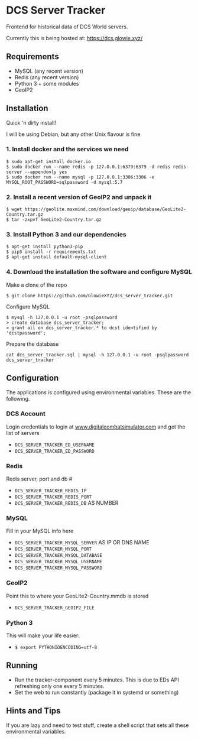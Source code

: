 # DCS Server Tracker
Frontend for historical data of DCS World servers.

Currently this is being hosted at: https://dcs.glowie.xyz/

## Requirements
* MySQL (any recent version)
* Redis (any recent version)
* Python 3 + some modules
* GeoIP2

## Installation
Quick 'n dirty install!

I will be using Debian, but any other Unix flavour is fine

### 1. Install docker and the services we need
```
$ sudo apt-get install docker.io
$ sudo docker run --name redis -p 127.0.0.1:6379:6379 -d redis redis-server --appendonly yes
$ sudo docker run --name mysql -p 127.0.0.1:3306:3306 -e MYSQL_ROOT_PASSWORD=sqlpassword -d mysql:5.7
```

### 2. Install a recent version of GeoIP2 and unpack it
```
$ wget https://geolite.maxmind.com/download/geoip/database/GeoLite2-Country.tar.gz
$ tar -zxpvf GeoLite2-Country.tar.gz
```

### 3. Install Python 3 and our dependencies
```
$ apt-get install python3-pip
$ pip3 install -r requirements.txt
$ apt-get install default-mysql-client
```

### 4. Download the installation the software and configure MySQL
Make a clone of the repo
```
$ git clone https://github.com/GlowieXYZ/dcs_server_tracker.git
```

Configure MySQL
```
$ mysql -h 127.0.0.1 -u root -psqlpassword
> create database dcs_server_tracker;
> grant all on dcs_server_tracker.* to dcst identified by 'dcstpassword';
```

Prepare the database
```
cat dcs_server_tracker.sql | mysql -h 127.0.0.1 -u root -psqlpassword dcs_server_tracker
```


## Configuration
The applications is configured using environmental variables. These are the following.

### DCS Account
Login credentials to login at www.digitalcombatsimulator.com and get the list of servers
* `DCS_SERVER_TRACKER_ED_USERNAME`
* `DCS_SERVER_TRACKER_ED_PASSWORD`

### Redis
Redis server, port and db #
* `DCS_SERVER_TRACKER_REDIS_IP`
* `DCS_SERVER_TRACKER_REDIS_PORT`
* `DCS_SERVER_TRACKER_REDIS_DB` AS NUMBER

### MySQL
Fill in your MySQL info here
* `DCS_SERVER_TRACKER_MYSQL_SERVER` AS IP OR DNS NAME
* `DCS_SERVER_TRACKER_MYSQL_PORT`
* `DCS_SERVER_TRACKER_MYSQL_DATABASE`
* `DCS_SERVER_TRACKER_MYSQL_USERNAME`
* `DCS_SERVER_TRACKER_MYSQL_PASSWORD`

### GeoIP2
Point this to where your GeoLite2-Country.mmdb is stored
* `DCS_SERVER_TRACKER_GEOIP2_FILE`

### Python 3
This will make your life easier:
* `$ export PYTHONIOENCODING=utf-8`

## Running
* Run the tracker-component every 5 minutes. This is due to EDs API refreshing only one every 5 minutes.
* Set the web to run constantly (package it in systemd or something)

## Hints and Tips
If you are lazy and need to test stuff, create a shell script that sets all these environmental variables.
